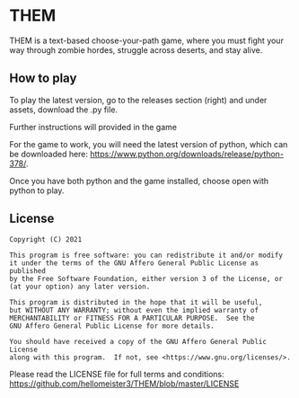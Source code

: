 # THEM
THEM  is a text-based choose-your-path game, where you must fight your way through zombie hordes, struggle across deserts, and stay alive.

## How to play

To play the latest version, go to the releases section (right) and under assets, download the .py file.

Further instructions will provided in the game

For the game to work, you will need the latest version of python, which can be downloaded here: https://www.python.org/downloads/release/python-378/.

Once you have both python and the game installed, choose open with python to play.

## License

    Copyright (C) 2021

    This program is free software: you can redistribute it and/or modify
    it under the terms of the GNU Affero General Public License as published
    by the Free Software Foundation, either version 3 of the License, or
    (at your option) any later version.

    This program is distributed in the hope that it will be useful,
    but WITHOUT ANY WARRANTY; without even the implied warranty of
    MERCHANTABILITY or FITNESS FOR A PARTICULAR PURPOSE.  See the
    GNU Affero General Public License for more details.

    You should have received a copy of the GNU Affero General Public License
    along with this program.  If not, see <https://www.gnu.org/licenses/>.

Please read the LICENSE file for full terms and conditions: https://github.com/hellomeister3/THEM/blob/master/LICENSE
